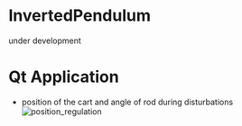 # InvertedPendulum

under development


# Qt Application
- position of the cart and angle of rod during disturbations
![position_regulation](https://github.com/ArkadiuszWasilewski/InvertedPendulum/assets/106441011/9d92c4bc-54a4-4453-910c-227e442f5b60)

